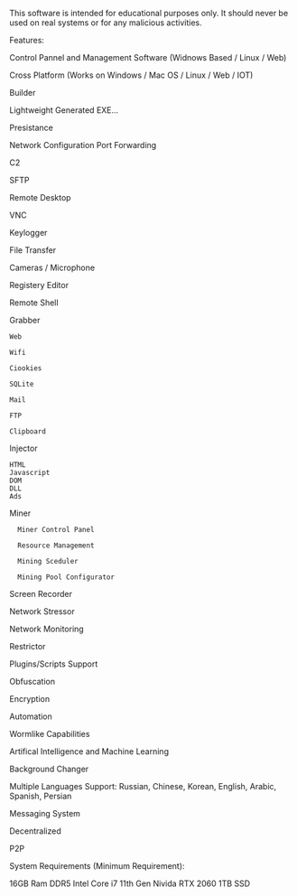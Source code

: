 This software is intended for educational purposes only. It should never be used on real systems or for any malicious activities.



Features:

Control Pannel and Management Software (Widnows Based / Linux / Web) 

Cross Platform (Works on Windows / Mac OS / Linux / Web / IOT) 

Builder 

Lightweight Generated EXE...

Presistance

Network Configuration
              Port Forwarding
              
              

C2

SFTP

Remote Desktop 

VNC

Keylogger

File Transfer

Cameras / Microphone

Registery Editor

Remote Shell

Grabber

    Web
    
    Wifi
    
    Ciookies
    
    SQLite 
    
    Mail

    FTP
    
    Clipboard
    
    
Injector

    HTML
    Javascript
    DOM
    DLL
    Ads
    

Miner

      Miner Control Panel 
      
      Resource Management 
      
      Mining Sceduler 
      
      Mining Pool Configurator 
  

  



Screen Recorder 

Network Stressor

Network Monitoring

Restrictor

Plugins/Scripts Support

Obfuscation 

Encryption

Automation

Wormlike Capabilities 

Artifical Intelligence and Machine Learning 

Background Changer

Multiple Languages Support: Russian, Chinese, Korean, English, Arabic, Spanish, Persian

Messaging System

Decentralized 

P2P


System Requirements (Minimum Requirement):

16GB Ram DDR5
Intel Core i7 11th Gen 
Nivida RTX 2060
1TB SSD 






